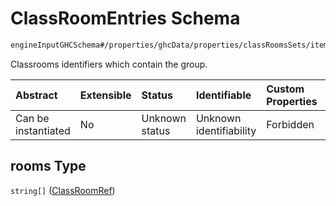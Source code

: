 # ClassRoomEntries Schema

```txt
engineInputGHCSchema#/properties/ghcData/properties/classRoomsSets/items/properties/rooms
```

Classrooms identifiers which contain the group.

| Abstract            | Extensible | Status         | Identifiable            | Custom Properties | Additional Properties | Access Restrictions | Defined In                                                        |
| :------------------ | :--------- | :------------- | :---------------------- | :---------------- | :-------------------- | :------------------ | :---------------------------------------------------------------- |
| Can be instantiated | No         | Unknown status | Unknown identifiability | Forbidden         | Allowed               | none                | [ghc.schema.json*](../out/ghc.schema.json "open original schema") |

## rooms Type

`string[]` ([ClassRoomRef](ghc-properties-ghcdata-properties-classroomssets-classroomset-properties-classroomentries-classroomref.md))
